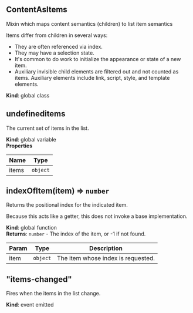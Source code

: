 <a name="ContentAsItems"></a>
## ContentAsItems
Mixin which maps content semantics (children) to list item
semantics

Items differ from children in several ways:

* They are often referenced via index.
* They may have a selection state.
* It's common to do work to initialize the appearance or state of a new item.
* Auxiliary invisible child elements are filtered out and not counted as
  items. Auxiliary elements include link, script, style, and template
  elements.

**Kind**: global class  
<a name="undefineditems"></a>
## undefineditems
The current set of items in the list.

**Kind**: global variable  
**Properties**

| Name | Type |
| --- | --- |
| items | <code>object</code> | 

<a name="indexOfItem"></a>
## indexOfItem(item) ⇒ <code>number</code>
Returns the positional index for the indicated item.

Because this acts like a getter, this does not invoke a base implementation.

**Kind**: global function  
**Returns**: <code>number</code> - The index of the item, or -1 if not found.  

| Param | Type | Description |
| --- | --- | --- |
| item | <code>object</code> | The item whose index is requested. |

<a name="event_items-changed"></a>
## "items-changed"
Fires when the items in the list change.

**Kind**: event emitted  
